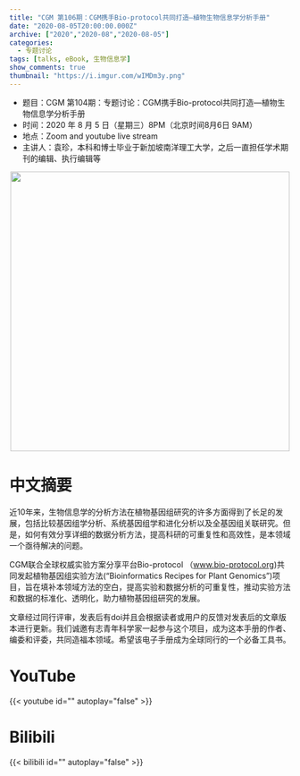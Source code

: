 ```yaml
---
title: "CGM 第106期：CGM携手Bio-protocol共同打造—植物生物信息学分析手册"
date: "2020-08-05T20:00:00.000Z"
archive: ["2020","2020-08","2020-08-05"]
categories:
  - 专题讨论
tags: [talks, eBook, 生物信息学]
show_comments: true
thumbnail: "https://i.imgur.com/wIMDm3y.png"
---
```


- 题目：CGM 第104期：专题讨论：CGM携手Bio-protocol共同打造—植物生物信息学分析手册
- 时间：2020 年 8 月 5 日（星期三）8PM（北京时间8月6日 9AM）
- 地点：Zoom and youtube live stream
- 主讲人：袁珍，本科和博士毕业于新加坡南洋理工大学，之后一直担任学术期刊的编辑、执行编辑等

<div align="center">
<img src="https://i.ibb.co/Rh6cGPz/640.jpg" height=500>
</div>

# 中文摘要

近10年来，生物信息学的分析方法在植物基因组研究的许多方面得到了长足的发展，包括比较基因组学分析、系统基因组学和进化分析以及全基因组关联研究。但是，如何有效分享详细的数据分析方法，提高科研的可重复性和高效性，是本领域一个亟待解决的问题。

CGM联合全球权威实验方案分享平台Bio-protocol （www.bio-protocol.org)共同发起植物基因组实验方法(“Bioinformatics Recipes for Plant Genomics”)项目，旨在填补本领域方法的空白，提高实验和数据分析的可重复性，推动实验方法和数据的标准化、透明化，助力植物基因组研究的发展。

文章经过同行评审，发表后有doi并且会根据读者或用户的反馈对发表后的文章版本进行更新。我们诚邀有志青年科学家一起参与这个项目，成为这本手册的作者、编委和评委，共同造福本领域。希望该电子手册成为全球同行的一个必备工具书。

# YouTube

{{< youtube id="" autoplay="false" >}}

# Bilibili

{{< bilibili id="" autoplay="false" >}}

